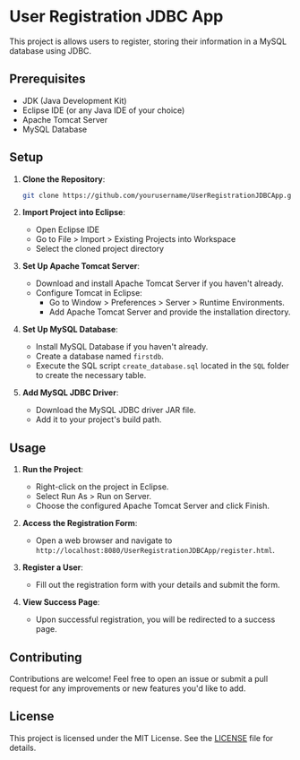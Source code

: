 # User Registration JDBC App

This project is allows users to register, storing their information in a MySQL database using JDBC.

## Prerequisites
- JDK (Java Development Kit)
- Eclipse IDE (or any Java IDE of your choice)
- Apache Tomcat Server
- MySQL Database

## Setup
1. **Clone the Repository**: 
    ```bash
    git clone https://github.com/yourusername/UserRegistrationJDBCApp.git
    ```

2. **Import Project into Eclipse**: 
    - Open Eclipse IDE
    - Go to File > Import > Existing Projects into Workspace
    - Select the cloned project directory

3. **Set Up Apache Tomcat Server**:
    - Download and install Apache Tomcat Server if you haven't already.
    - Configure Tomcat in Eclipse: 
        - Go to Window > Preferences > Server > Runtime Environments.
        - Add Apache Tomcat Server and provide the installation directory.

4. **Set Up MySQL Database**:
    - Install MySQL Database if you haven't already.
    - Create a database named `firstdb`.
    - Execute the SQL script `create_database.sql` located in the `SQL` folder to create the necessary table.

5. **Add MySQL JDBC Driver**:
    - Download the MySQL JDBC driver JAR file.
    - Add it to your project's build path.

## Usage
1. **Run the Project**:
    - Right-click on the project in Eclipse.
    - Select Run As > Run on Server.
    - Choose the configured Apache Tomcat Server and click Finish.

2. **Access the Registration Form**:
    - Open a web browser and navigate to `http://localhost:8080/UserRegistrationJDBCApp/register.html`.

3. **Register a User**:
    - Fill out the registration form with your details and submit the form.

4. **View Success Page**:
    - Upon successful registration, you will be redirected to a success page.

## Contributing
Contributions are welcome! Feel free to open an issue or submit a pull request for any improvements or new features you'd like to add.

## License
This project is licensed under the MIT License. See the [LICENSE](LICENSE) file for details.
